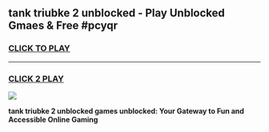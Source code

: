 
## tank triubke 2 unblocked - Play Unblocked Gmaes & Free #pcyqr
<h3>
<a href="https://news.freeplayer.one?title=tank_triubke_2_unblocked&ref=24F">CLICK TO PLAY</a></h3>
<hr>

<h3>
<a href="https://news.freeplayer.one?title=tank_triubke_2_unblocked&ref=24F">CLICK 2 PLAY</a>
  
</h3>

<a href="https://news.freeplayer.one?title=tank_triubke_2_unblocked&ref=24F/"><img src="https://clearcache.store/games.png"></a>


**tank triubke 2 unblocked games unblocked: Your Gateway to Fun and Accessible Online Gaming**
